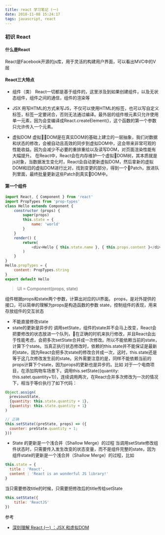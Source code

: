 ```yaml
---
title: react 学习笔记 (一)
date: 2018-11-08 15:24:17
tags: javascript, react
---
```


### 初识 React

<!-- more -->

#### 什么是React
React是Facebook开源的js库，用于灵活的构建用户界面，可以看出MVC中的V层

#### React三大特点
* 组件（类）
React一切都是基于组件的，这里涉及到如果创建组件，以及无状态组件，组件之间的通信，组件的渲染等

* JSX
用写HTML的方式来写JS，不仅可以使用HTML的标签，也可以写自定义标签，标签一定要闭合，否则无法通过编译。最外层的组件根元素只允许使用单一元素，因为会变编译成React.createElement()，这个函数的第一个参数只允许传入一个元素。

* 虚拟DOM
虚拟DOM是在真实DOM的基础上建立的一层抽象，我们对数据和状态的修改，会被自动且高效的同步到虚拟DOM中，这会带来非常可观的性能收益。因为会减少不必要的重排重绘以及读写DOM，对页面渲染性能有大幅提升。
在React中，React会在内存维护一个虚拟DOM树，其本质就是js对象，当数据发生变化时，React会自动更新虚拟DOM，然后拿新的虚拟DOM和旧的虚拟DOM进行比对，找到变更的部分，得到一个Patch，放进队列里面，最终批量更新这些Patch到真实DOM中。

#### 第一个组件
```js
import React, { Component } from 'react'
import PropTypes from 'prop-types'
class Hello extends Component {
    constructor (props) {
        super(props)
        this.state = {
            name: 'world'
        }
    }
    render() {
        return(
            <div>Hello { this.state.name }, { this.props.content }</div>
        )
    }
}
Hello.propTypes = {
    content: PropTypes.string
}
export default Hello
```
> UI = Component(props, state)

组件根据props和state两个参数，计算出对应的UI界面。
props，是对外提供的接口，可以简单的理解为props是构造函数的参数
state，控制组件的表现，用来存放组件的交互状态
* 不能直接修改state
* state的更新是异步的
调用setState，组件的state并不会马上改变，React会把要修改的状态放进一个队列，在正确的时机来执行修改，并且React会出于性能考虑，会把多次setState合并成一次修改。所以不能依赖当前的state，计算下个state。当真正执行状态修改时，依赖的this.state并不能保证是最新的state，因为React会把多次state的修改合并成一次，这时，this.state还是等于这几次修改发生前的state。另外需要注意的是，同样不能依赖当前的props计算下个state，因为props的更新也是异步的。比如
对于一个电商项目，在添加购物车场景下，调用this.setState({quantity: this.satet.quantity+1})，连续调用两次，在React合并多次修改为一次的情况下，相当于等价执行了如下代码：

```js
Object.assign(
  previousState,
  {quantity: this.state.quantity + 1},
  {quantity: this.state.quantity + 1}
)
```
```js
// 正确
this.setState((preState, props) => ({
  counter: preState.quantity + 1; 
}))
```
* State 的更新是一个浅合并（Shallow Merge）的过程
当调用setState修改组件状态时，只需要传入发生改变的状态变量，而不是组件完整的state，因为组件state的更新是一个浅合并（Shallow Merge）的过程，比如

```js
this.state = {
  title : 'React',
  content : 'React is an wonderful JS library!'
}
```
当只需要修改title的时候，只需要把修改后的title传给setState
```js
this.setState({
    title: 'ReactJS'
})
```


参考
- [深刻理解 React (一) ：JSX 和虚拟DOM](https://cloud.tencent.com/developer/article/1004403)